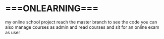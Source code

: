 # ===ONLEARNING===
my online school project
reach the master branch to see the code 
you can also manage courses as admin and read courses and sit for an online exam as user
